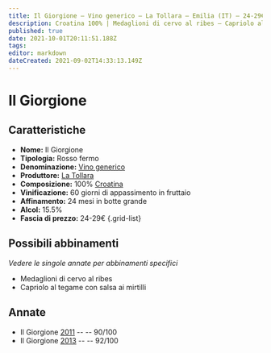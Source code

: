 ```yaml
---
title: Il Giorgione – Vino generico – La Tollara – Emilia (IT) – 24-29€ – 4★-5★
description: Croatina 100% | Medaglioni di cervo al ribes – Capriolo al tegame con salsa ai mirtilli 
published: true
date: 2021-10-01T20:11:51.188Z
tags: 
editor: markdown
dateCreated: 2021-09-02T14:33:13.149Z
---
```


# Il Giorgione 

## Caratteristiche
- **Nome:** Il Giorgione 
- **Tipologia:** Rosso fermo
- **Denominazione:** [Vino generico](/denominazioni/Italia/Vino-generico)
- **Produttore:** [La Tollara](/produttori/Italia/Emilia/La-Tollara) 
- **Composizione:** 100% [Croatina](/vitigni/Italia/croatina)
- **Vinificazione:** 60 giorni di appassimento in fruttaio
- **Affinamento:** 24 mesi in botte grande
- **Alcol:** 15.5%
- **Fascia di prezzo:** 24-29€
{.grid-list}

## Possibili abbinamenti
*Vedere le singole annate per abbinamenti specifici*

- Medaglioni di cervo al ribes
- Capriolo al tegame con salsa ai mirtilli 

## Annate
- Il Giorgione [2011](/vini/Italia/Emilia/La-Tollara/Il-Giorgione/2011) -- <span class="star-4"></span> -- 90/100
- Il Giorgione [2013](/vini/Italia/Emilia/La-Tollara/Il-Giorgione/2013) -- <span class="star-5"></span> -- 92/100

